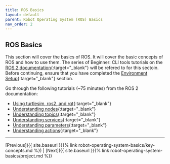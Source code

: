 ```yaml
---
title: ROS Basics
layout: default
parent: Robot Operating System (ROS) Basics
nav_order: 2
---
```


## ROS Basics

This section will cover the basics of ROS. It will cover the basic concepts of ROS and how to use them. The series of Beginner: CLI tools tutorials on the [ROS 2 documentation](https://docs.ros.org/en/humble/Tutorials/Beginner-CLI-Tools.html){:target="_blank"} will be refered to for this sectoin. Before continuing, ensure that you have completed the [Environment Setup](https://docs.ros.org/en/humble/Tutorials/Beginner-CLI-Tools/Configuring-ROS2-Environment.html){:target="_blank"} section.

Go through the following tutorials (~75 minutes) from the ROS 2 documentation:

- [Using turtlesim, ros2, and rqt](https://docs.ros.org/en/humble/Tutorials/Beginner-CLI-Tools/Introducing-Turtlesim/Introducing-Turtlesim.html){:target="_blank"}
- [Understanding nodes](https://docs.ros.org/en/humble/Tutorials/Beginner-CLI-Tools/Understanding-ROS2-Nodes/Understanding-ROS2-Nodes.html){:target="_blank"}
- [Understanding topics](https://docs.ros.org/en/humble/Tutorials/Beginner-CLI-Tools/Understanding-ROS2-Topics/Understanding-ROS2-Topics.html){:target="_blank"}
- [Understanding services](https://docs.ros.org/en/humble/Tutorials/Beginner-CLI-Tools/Understanding-ROS2-Services/Understanding-ROS2-Services.html){:target="_blank"}
- [Understanding parameters](https://docs.ros.org/en/humble/Tutorials/Beginner-CLI-Tools/Understanding-ROS2-Parameters/Understanding-ROS2-Parameters.html){:target="_blank"}
- [Understanding actions](https://docs.ros.org/en/humble/Tutorials/Beginner-CLI-Tools/Understanding-ROS2-Actions/Understanding-ROS2-Actions.html){:target="_blank"}

---
[Previous]({{ site.baseurl }}{% link robot-operating-system-basics/key-concepts.md %}) | [Next]({{ site.baseurl }}{% link robot-operating-system-basics/project.md %})
